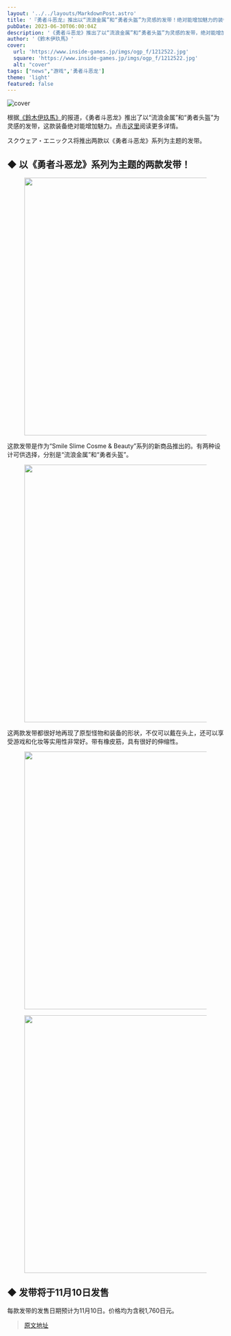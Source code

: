 ```yaml
---
layout: '../../layouts/MarkdownPost.astro'
title: '『勇者斗恶龙』推出以“流浪金属”和“勇者头盔”为灵感的发带！绝对能增加魅力的装备'
pubDate: 2023-06-30T06:00:04Z
description: '《勇者斗恶龙》推出了以“流浪金属”和“勇者头盔”为灵感的发带，绝对能增加魅力的装备。'
author: '《鈴木伊玖馬》'
cover:
  url: 'https://www.inside-games.jp/imgs/ogp_f/1212522.jpg'
  square: 'https://www.inside-games.jp/imgs/ogp_f/1212522.jpg'
  alt: "cover"
tags: ["news","游戏",'勇者斗恶龙']
theme: 'light'
featured: false
---
```


![cover](https://www.inside-games.jp/imgs/ogp_f/1212522.jpg)

根据<a href="/author/10288/recent/%E9%88%B4%E6%9C%A8%E4%BC%8A%E7%8E%96%E9%A6%AC">《鈴木伊玖馬》</a>的报道，《勇者斗恶龙》推出了以“流浪金属”和“勇者头盔”为灵感的发带，这款装备绝对能增加魅力。点击[这里](https://www.inside-games.jp/article/2023/06/30/146916.html)阅读更多详情。

<figure class="ctms-editor-twitter"><blockquote class="twitter-tweet" data-conversation=""><a href="https://twitter.com/SQEX_eSTORE/status/1674586966321668096"></a></blockquote><script async="" charset="utf-8" src="https://platform.twitter.com/widgets.js"></script></figure>

スクウェア・エニックス将推出两款以《勇者斗恶龙》系列为主题的发带。

## ◆ 以《勇者斗恶龙》系列为主题的两款发带！

<figure class="ctms-editor-image"><img src="https://www.inside-games.jp/imgs/zoom/1212523.png" class="inline-article-image" width="600" height="600"></figure>

这款发带是作为“Smile Slime Cosme & Beauty”系列的新商品推出的。有两种设计可供选择，分别是“流浪金属”和“勇者头盔”。

<figure class="ctms-editor-image"><img src="https://www.inside-games.jp/imgs/zoom/1212524.png" class="inline-article-image" width="600" height="600"></figure>

这两款发带都很好地再现了原型怪物和装备的形状，不仅可以戴在头上，还可以享受游戏和化妆等实用性非常好。带有橡皮筋，具有很好的伸缩性。

<figure class="ctms-editor-image"><img src="https://www.inside-games.jp/imgs/zoom/1212525.png" class="inline-article-image" width="600" height="600"></figure>
<figure class="ctms-editor-image"><img src="https://www.inside-games.jp/imgs/zoom/1212526.png" class="inline-article-image" width="600" height="600"></figure>

## ◆ 发带将于11月10日发售

每款发带的发售日期预计为11月10日。价格均为含税1,760日元。

>[原文地址](https://www.inside-games.jp/article/2023/06/30/146916.html)  
